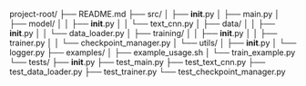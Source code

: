 project-root/
├── README.md
├── src/
│   ├── __init__.py
│   ├── main.py
│   ├── model/
│   │   ├── __init__.py
│   │   └── text_cnn.py
│   ├── data/
│   │   ├── __init__.py
│   │   └── data_loader.py
│   ├── training/
│   │   ├── __init__.py
│   │   ├── trainer.py
│   │   └── checkpoint_manager.py
│   └── utils/
│       ├── __init__.py
│       └── logger.py
├── examples/
│   ├── example_usage.sh
│   └── train_example.py
└── tests/
    ├── __init__.py
    ├── test_main.py
    ├── test_text_cnn.py
    ├── test_data_loader.py
    ├── test_trainer.py
    └── test_checkpoint_manager.py
